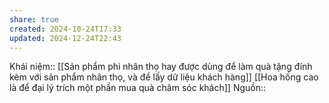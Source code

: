 ```yaml
---
share: true
created: 2024-10-24T17:33
updated: 2024-12-24T22:43
---
```

Khái niệm:: 
[[Sản phẩm phi nhân thọ hay được dùng để làm quà tặng đính kèm với sản phẩm nhân thọ, và để lấy dữ liệu khách hàng]]
[[Hoa hồng cao là để đại lý trích một phần mua quà chăm sóc khách]]
Nguồn:: 
